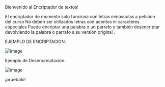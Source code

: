Bienvenido al Encriptador de textos!

El encriptador de momento solo funciona con letras minúsculas a peticion del curso
No deben ser utilizados letras con acentos ni caracteres especiales
Puede encriptar una palabra o un parrafo y también desencriptar devolviendo la palabra o parrafo a su versión original .

EJEMPLO DE ENCRIPTACION.

![image](https://github.com/user-attachments/assets/36688ef6-dac7-4d96-a45d-08f05ac89aa8)

Ejemplo de Desencreiptación.

![image](https://github.com/user-attachments/assets/fa0f2bf8-5577-437b-a6a8-216d0833f8e4)

¡pruebalo!
